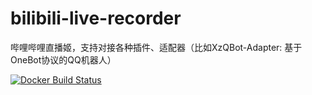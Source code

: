 # bilibili-live-recorder
哔哩哔哩直播姬，支持对接各种插件、适配器（比如XzQBot-Adapter: 基于OneBot协议的QQ机器人）

[![Docker Build Status](https://img.shields.io/github/actions/workflow/status/cnxiaozhiy/bilibili-live-recorder/docker-publish.yml?label=Docker%20Build)](https://hub.docker.com/r/cnxiaozhiy/bilibili-live-recorder)